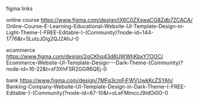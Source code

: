 figma links 

online course
https://www.figma.com/design/iX6C0ZXswaCG8Zdb7ZCACA/
Online-Course-E-Learning-Educational-Website-UI-Template-Design-in-Light-Theme-(-FREE-Editable-)-(Community)?node-id=144-1776&t=5LulzJDig2QJ2AhJ-0

ecommerce
https://www.figma.com/design/2gCKhq43d6UWWhKbxY7OOC/
Ecommerce-Website-UI-Template-Design---Dark-Theme-(Community)?node-id=16-22&t=sf3XhFSR2GGR6QEj-0

bank
https://www.figma.com/design/7MFq3cmFiFWVUwkKcZSYAh/
Banking-Company-Website-UI-Template-Design-in-Dark-Theme-(-FREE-Editable-)-(Community)?node-id=67-10&t=oLeFMmccJ9IdOi0O-0 
